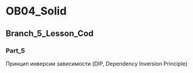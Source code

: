 # OB04_Solid
## Branch_5_Lesson_Cod
### Part_5

Принцип инверсии зависимости (DIP, Dependency Inversion Principle)


